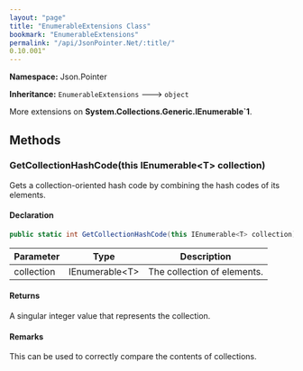 ```yaml
---
layout: "page"
title: "EnumerableExtensions Class"
bookmark: "EnumerableExtensions"
permalink: "/api/JsonPointer.Net/:title/"
0.10.001"
---
```

**Namespace:** Json.Pointer

**Inheritance:**
`EnumerableExtensions`
 🡒 
`object`

More extensions on **System.Collections.Generic.IEnumerable`1**.

## Methods

### GetCollectionHashCode(this IEnumerable\<T\> collection)

Gets a collection-oriented hash code by combining the hash codes of its elements.

#### Declaration

```c#
public static int GetCollectionHashCode(this IEnumerable<T> collection)
```

| Parameter | Type | Description |
|---|---|---|
| collection | IEnumerable\<T\> | The collection of elements. |


#### Returns

A singular integer value that represents the collection.

#### Remarks

This can be used to correctly compare the contents of collections.

